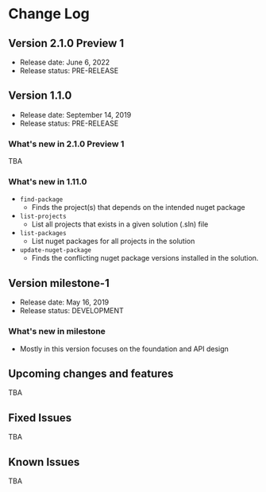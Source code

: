 
# Change Log

## Version 2.1.0 Preview 1
* Release date: June 6, 2022
* Release status: PRE-RELEASE

## Version 1.1.0
* Release date: September 14, 2019
* Release status: PRE-RELEASE

### What's new in 2.1.0 Preview 1
TBA

### What's new in 1.11.0
* `find-package`
  * Finds the project(s) that depends on the intended nuget package
* `list-projects`
  * List all projects that exists in a given solution (.sln) file
* `list-packages`
  * List nuget packages for all projects in the solution
* `update-nuget-package`
  * Finds the conflicting nuget package versions installed in the solution.

## Version milestone-1
* Release date: May 16, 2019
* Release status: DEVELOPMENT

### What's new in milestone
* Mostly in this version focuses on the foundation and API design

## Upcoming changes and features

TBA

## Fixed Issues

TBA

## Known Issues

TBA
